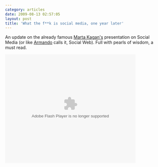 ```yaml
---
category: articles
date: 2009-08-13 02:57:05
layout: post
title: 'What the f**k is social media, one year later'
---
```


<p>An update on the already famous <a href="http://bonafidemarketinggenius.com/">Marta Kagan's</a> presentation on Social Media (or like <a href="http://www.asourceofinspiration.com ">Armando</a> calls it, Social Web). Full with pearls of wisdom, a must read.</p>

<object style="margin:0px" width="425" height="355">
  <param name="movie" value="http://static.slidesharecdn.com/swf/ssplayer2.swf?doc=wtfissocialmedia5-090716070117-phpapp01&stripped_title=what-the-fk-is-social-media-one-year-later" >
  <param name="allowFullScreen" value="true"/>
  <param name="allowScriptAccess" value="always"/>
  <embed src="http://static.slidesharecdn.com/swf/ssplayer2.swf?doc=wtfissocialmedia5-090716070117-phpapp01&stripped_title=what-the-fk-is-social-media-one-year-later" type="application/x-shockwave-flash" allowscriptaccess="always" allowfullscreen="true" width="425" height="355" >
</object>
